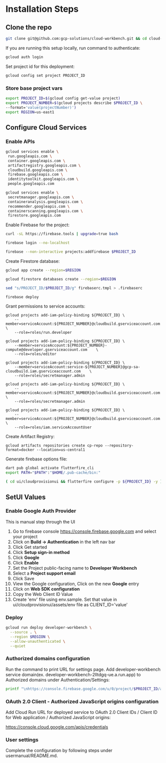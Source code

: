 # Installation Steps

## Clone the repo

```sh
git clone git@github.com:gcp-solutions/cloud-workbench.git && cd cloud-workbench
```

If you are running this setup locally, run command to authenticate: 
```sh
gcloud auth login
```

Set project id for this deployment:
```sh
gcloud config set project PROJECT_ID
```


### Store base project vars

```sh
export PROJECT_ID=$(gcloud config get-value project)
export PROJECT_NUMBER=$(gcloud projects describe $PROJECT_ID \
--format='value(projectNumber)')
export REGION=us-east1
```

## Configure Cloud Services

### Enable APIs

```sh
gcloud services enable \
 run.googleapis.com \
 container.googleapis.com \
 artifactregistry.googleapis.com \
 cloudbuild.googleapis.com \
 firebase.googleapis.com \
 identitytoolkit.googleapis.com \
 people.googleapis.com
```

```sh
gcloud services enable \
 secretmanager.googleapis.com \
 containeranalysis.googleapis.com \
 recommender.googleapis.com \
 containerscanning.googleapis.com \
 firestore.googleapis.com
```

Enable Firebase for the project:
```sh
curl -sL https://firebase.tools | upgrade=true bash

firebase login --no-localhost

firebase --non-interactive projects:addfirebase $PROJECT_ID
```

Create Firestore database:
```sh
gcloud app create --region=$REGION

gcloud firestore databases create --region=$REGION

sed "s/PROJECT_ID/$PROJECT_ID/g" firebaserc.tmpl > .firebaserc

firebase deploy
```


Grant permissions to service accounts:
```
gcloud projects add-iam-policy-binding ${PROJECT_ID} \
    --member=serviceAccount:${PROJECT_NUMBER}@cloudbuild.gserviceaccount.com \
    --role=roles/run.developer

gcloud projects add-iam-policy-binding ${PROJECT_ID} \
    --member=serviceAccount:${PROJECT_NUMBER}-compute@developer.gserviceaccount.com    \
    --role=roles/editor

gcloud projects add-iam-policy-binding ${PROJECT_ID} \
    --member=serviceAccount:service-${PROJECT_NUMBER}@gcp-sa-cloudbuild.iam.gserviceaccount.com    \
    --role=roles/secretmanager.admin

gcloud projects add-iam-policy-binding ${PROJECT_ID} \
    --member=serviceAccount:${PROJECT_NUMBER}@cloudbuild.gserviceaccount.com    \
    --role=roles/secretmanager.admin

gcloud projects add-iam-policy-binding ${PROJECT_ID} \
    --member=serviceAccount:${PROJECT_NUMBER}@cloudbuild.gserviceaccount.com \
    --role=roles/iam.serviceAccountUser
```

Create Artifact Registry:
```
gcloud artifacts repositories create cp-repo --repository-format=docker --location=us-central1
```

Generate firebase options file:
```sh
dart pub global activate flutterfire_cli
export PATH="$PATH":"$HOME/.pub-cache/bin:"
```

```sh
( cd ui/cloudprovisionui && flutterfire configure -p ${PROJECT_ID} -y )
```

## SetUI Values
### Enable Google Auth Provider
This is manual step through the UI

1. Go to firebase console https://console.firebase.google.com and select your project
2. Click on  **Build -> Authentication** in the left nav bar
3. Click Get started
4. Click **Setup sign-in method**
5. Click **Google**
6. Click **Enable**
7. Set the Project public-facing name to **Developer Workbench**
8. Select a **Project support email**
9. Click Save
10. View the Google configuration, Click on the new **Google** entry
11. Click on **Web SDK configuration**
12. Copy the Web Client ID Value
13. Create 'env' file using env.sample. Set that value in ui/cloudprovisionui/assets/env file as CLIENT_ID='value'

 

### Deploy

```sh
gcloud run deploy developer-workbench \
  --source . \
  --region $REGION \
  --allow-unauthenticated \
  --quiet
```


### Authorized domains configuration

Run the command to print URL for settings page.
Add developer-workbench service domain(ex. developer-workbench-2lltdgq-ue.a.run.app) to Authorized domains under Authentication/Settings:

```sh
printf "\nhttps://console.firebase.google.com/u/0/project/$PROJECT_ID/authentication/settings\n"
```

### OAuth 2.0 Client - Authorized JavaScript origins configuration

Add Cloud Run URL for deployed service to OAuth 2.0 Client IDs / Client ID for Web application / Authorized JavaScript origins:

https://console.cloud.google.com/apis/credentials

### User settings

Complete the configuration by following steps under usermanual/README.md.